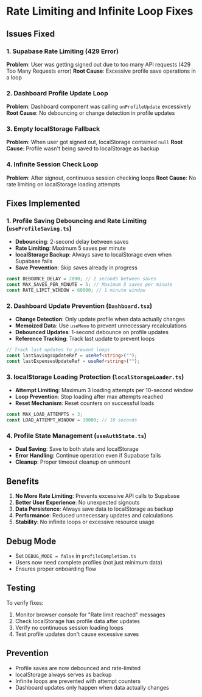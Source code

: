 # Rate Limiting and Infinite Loop Fixes

## Issues Fixed

### 1. Supabase Rate Limiting (429 Error)
**Problem**: User was getting signed out due to too many API requests (429 Too Many Requests error)
**Root Cause**: Excessive profile save operations in a loop

### 2. Dashboard Profile Update Loop
**Problem**: Dashboard component was calling `onProfileUpdate` excessively 
**Root Cause**: No debouncing or change detection in profile updates

### 3. Empty localStorage Fallback
**Problem**: When user got signed out, localStorage contained `null`
**Root Cause**: Profile wasn't being saved to localStorage as backup

### 4. Infinite Session Check Loop
**Problem**: After signout, continuous session checking loops
**Root Cause**: No rate limiting on localStorage loading attempts

## Fixes Implemented

### 1. Profile Saving Debouncing and Rate Limiting (`useProfileSaving.ts`)
- **Debouncing**: 2-second delay between saves
- **Rate Limiting**: Maximum 5 saves per minute
- **localStorage Backup**: Always save to localStorage even when Supabase fails
- **Save Prevention**: Skip saves already in progress

```typescript
const DEBOUNCE_DELAY = 2000; // 2 seconds between saves
const MAX_SAVES_PER_MINUTE = 5; // Maximum 5 saves per minute
const RATE_LIMIT_WINDOW = 60000; // 1 minute window
```

### 2. Dashboard Update Prevention (`Dashboard.tsx`)
- **Change Detection**: Only update profile when data actually changes
- **Memoized Data**: Use `useMemo` to prevent unnecessary recalculations
- **Debounced Updates**: 1-second debounce on profile updates
- **Reference Tracking**: Track last update to prevent loops

```typescript
// Track last updates to prevent loops
const lastSavingsUpdateRef = useRef<string>("");
const lastExpensesUpdateRef = useRef<string>("");
```

### 3. localStorage Loading Protection (`localStorageLoader.ts`)
- **Attempt Limiting**: Maximum 3 loading attempts per 10-second window
- **Loop Prevention**: Stop loading after max attempts reached
- **Reset Mechanism**: Reset counters on successful loads

```typescript
const MAX_LOAD_ATTEMPTS = 3;
const LOAD_ATTEMPT_WINDOW = 10000; // 10 seconds
```

### 4. Profile State Management (`useAuthState.ts`)
- **Dual Saving**: Save to both state and localStorage
- **Error Handling**: Continue operation even if Supabase fails
- **Cleanup**: Proper timeout cleanup on unmount

## Benefits

1. **No More Rate Limiting**: Prevents excessive API calls to Supabase
2. **Better User Experience**: No unexpected signouts
3. **Data Persistence**: Always save data to localStorage as backup
4. **Performance**: Reduced unnecessary updates and calculations
5. **Stability**: No infinite loops or excessive resource usage

## Debug Mode

- Set `DEBUG_MODE = false` in `profileCompletion.ts` 
- Users now need complete profiles (not just minimum data)
- Ensures proper onboarding flow

## Testing

To verify fixes:
1. Monitor browser console for "Rate limit reached" messages
2. Check localStorage has profile data after updates
3. Verify no continuous session loading loops
4. Test profile updates don't cause excessive saves

## Prevention

- Profile saves are now debounced and rate-limited
- localStorage always serves as backup
- Infinite loops are prevented with attempt counters
- Dashboard updates only happen when data actually changes 